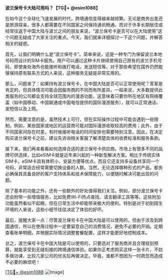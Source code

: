 **波兰保号卡大陆可用吗？【TG💪+ @esim1088】**

在如今这个全球化飞速发展的时代，跨境通信变得越来越频繁。无论是商务出差还是旅游探亲，很多人都需要在不同国家之间保持通讯畅通。而对于许多长期居住或经常往返于中国大陆与波兰之间的朋友来说，“波兰保号卡是否可以在大陆使用”这个问题无疑成了大家关注的重点。今天，我们就来详细探讨一下这个问题，并解答相关的疑惑。

首先，让我们明确什么是“波兰保号卡”。简单来说，这是一种专门为保留波兰本地号码而设计的SIM卡服务。用户可以通过这种卡片继续使用自己原有的波兰手机号码，即使身处海外也能接听和拨打电话，发送短信等。对于那些希望在国外仍然能够保持原有联系方式的人来说，这种服务无疑是非常实用的。

那么，问题来了：如果持有波兰保号卡，在中国大陆是否可以正常使用呢？答案是肯定的，但具体情况可能会因服务商的不同而有所差异。一般来说，大多数提供此类服务的公司都会支持全球范围内的漫游功能，这意味着只要你所在地区有网络覆盖（如中国移动、中国联通或中国电信提供的国际漫游服务），就可以正常通话、发短信以及上网。

然而，需要注意的是，虽然技术上可行，但在实际操作过程中可能会遇到一些限制。例如，某些国家或地区的运营商可能对国际漫游收取较高的费用；此外，由于不同国家间存在时差，有时候接听电话的时间安排也需要特别注意。因此，在决定购买波兰保号卡之前，建议先咨询相关客服了解清楚具体的收费标准和服务条款。

接下来，我们再来看看如何选择合适的波兰保号卡供应商。市场上有很多不同的品牌可供选择，比如eSIM卡就是近年来兴起的一种新型解决方案。相比于传统实体SIM卡，eSIM卡具有体积小、安装方便等优点，而且它还支持多设备共享同一个号码，非常适合经常需要切换设备的人群。当然，无论选择哪种形式的产品，都务必确保其具备良好的客户支持体系和技术保障能力，以便随时解决可能出现的问题。

除了基本的功能之外，还有一些额外的好处值得我们关注。例如，部分波兰保号卡还会附带一些增值服务，比如免费Wi-Fi热点查找、语言翻译工具等等。这些附加功能虽然看似不起眼，但在日常生活中却能带来极大的便利。特别是对于初到陌生环境的人来说，这些小细节往往决定了体验的好坏。

最后，提醒大家一点：尽管波兰保号卡在中国大陆是可以使用的，但由于涉及到跨国通信，所以在使用过程中一定要留意自己的消费情况，避免不必要的开销。定期查看账单明细，并根据实际情况调整套餐配置，这样才能更好地控制成本。

总之，波兰保号卡在中国大陆是可以使用的，只要选对了服务商并且合理规划预算，就能享受到无缝衔接的跨境通信体验。如果你正考虑购买这样一张卡片，不妨多做功课，比较几家公司的优劣后再做决定。毕竟，谁都不想因为一时疏忽而造成不必要的麻烦吧！

[[TG💪+ @esim1088](https://t.me/s/esim1088) ![Image](https://i.postimg.cc/4NQfJmqS/Snipaste-2025-05-13-00-14-12.png)]
